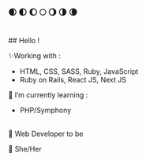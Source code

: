 ### 🌒 🌓 🌔 🌕 🌖 🌗 🌘
<br>
## Hello !
<br>

✨Working with :

<ul>
  <li>HTML, CSS, SASS, Ruby, JavaScript</li>
  <li>Ruby on Rails, React JS, Next JS </li>
 </ul>

🌱 I’m currently learning :

<ul>
  <li>PHP/Symphony</li>
 </ul>
 
<br>
 🚀 Web Developer to be
 
 💬 She/Her



<!--
**Clem-svg/clem-svg** is a ✨ _special_ ✨ repository because its `README.md` (this file) appears on your GitHub profile.

Here are some ideas to get you started:

- 🔭 I’m currently working on ...
- 🌱 I’m currently learning ...
- 👯 I’m looking to collaborate on ...
- 🤔 I’m looking for help with ...
- 💬 Ask me about ...
- 📫 How to reach me: ...
- 😄 Pronouns: ...
- ⚡ Fun fact: ...
-->
